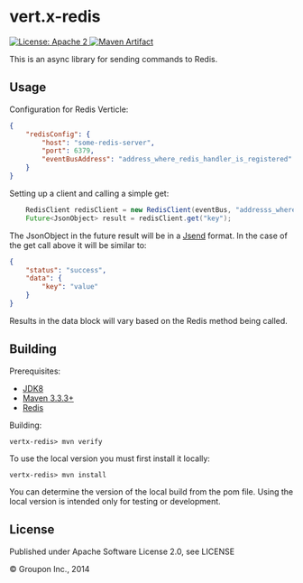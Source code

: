 vert.x-redis
============

<a href="https://raw.githubusercontent.com/groupon/vertx-redis/master/LICENSE">
    <img src="https://img.shields.io/hexpm/l/plug.svg"
         alt="License: Apache 2">
</a>
<a href="http://search.maven.org/#search%7Cga%7C1%7Cg%3A%22com.groupon.vertx%22%20a%3A%22vertx-redis%22">
    <img src="https://img.shields.io/maven-central/v/com.groupon.vertx/vertx-redis.svg"
         alt="Maven Artifact">
</a>

This is an async library for sending commands to Redis.

Usage
-----

Configuration for Redis Verticle:

```json
{
    "redisConfig": {
        "host": "some-redis-server",
        "port": 6379,
        "eventBusAddress": "address_where_redis_handler_is_registered"
    }
}
```

Setting up a client and calling a simple get:

```java
    RedisClient redisClient = new RedisClient(eventBus, "addresss_where_redis_handler_is_registered", timeout);
    Future<JsonObject> result = redisClient.get("key");
```

The JsonObject in the future result will be in a [Jsend](https://labs.omniti.com/labs/jsend) format.  In the case of the get call above it will be similar to:

```json
{
    "status": "success",
    "data": {
        "key": "value"
    }
}
```

Results in the data block will vary based on the Redis method being called.

Building
--------

Prerequisites:
* [JDK8](http://www.oracle.com/technetwork/java/javase/downloads/jdk8-downloads-2133151.html)
* [Maven 3.3.3+](http://maven.apache.org/download.cgi)
* [Redis](http://redis.io/)

Building:

    vertx-redis> mvn verify

To use the local version you must first install it locally:

    vertx-redis> mvn install

You can determine the version of the local build from the pom file.  Using the local version is intended only for testing or development.


License
-------

Published under Apache Software License 2.0, see LICENSE

&copy; Groupon Inc., 2014
